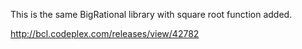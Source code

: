 This is the same BigRational library with square root function added.

http://bcl.codeplex.com/releases/view/42782